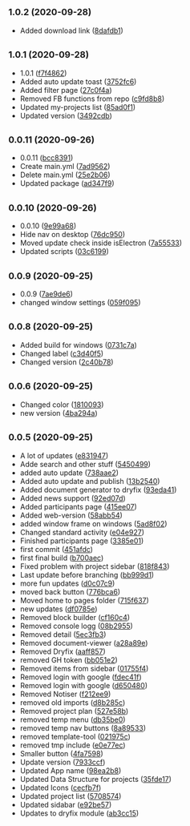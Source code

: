 ## <small>1.0.2 (2020-09-28)</small>

* Added download link ([8dafdb1](https://github.com/dry-it/systep-public/commit/8dafdb1))



## <small>1.0.1 (2020-09-28)</small>

* 1.0.1 ([f7f4862](https://github.com/dry-it/systep-public/commit/f7f4862))
* Added auto update toast ([3752fc6](https://github.com/dry-it/systep-public/commit/3752fc6))
* Added filter page ([27c0f4a](https://github.com/dry-it/systep-public/commit/27c0f4a))
* Removed FB functions from repo ([c9fd8b8](https://github.com/dry-it/systep-public/commit/c9fd8b8))
* Updated my-projects list ([85ad0f1](https://github.com/dry-it/systep-public/commit/85ad0f1))
* Updated version ([3492cdb](https://github.com/dry-it/systep-public/commit/3492cdb))



## <small>0.0.11 (2020-09-26)</small>

* 0.0.11 ([bcc8391](https://github.com/dry-it/systep-public/commit/bcc8391))
* Create main.yml ([7ad9562](https://github.com/dry-it/systep-public/commit/7ad9562))
* Delete main.yml ([25e2b06](https://github.com/dry-it/systep-public/commit/25e2b06))
* Updated package ([ad347f9](https://github.com/dry-it/systep-public/commit/ad347f9))



## <small>0.0.10 (2020-09-26)</small>

* 0.0.10 ([9e99a68](https://github.com/dry-it/systep-public/commit/9e99a68))
* Hide nav on desktop ([76dc950](https://github.com/dry-it/systep-public/commit/76dc950))
* Moved update check inside isElectron ([7a55533](https://github.com/dry-it/systep-public/commit/7a55533))
* Updated scripts ([03c6199](https://github.com/dry-it/systep-public/commit/03c6199))



## <small>0.0.9 (2020-09-25)</small>

* 0.0.9 ([7ae9de6](https://github.com/dry-it/systep-public/commit/7ae9de6))
* changed window settings ([059f095](https://github.com/dry-it/systep-public/commit/059f095))



## <small>0.0.8 (2020-09-25)</small>

* Added build for windows ([0731c7a](https://github.com/dry-it/systep-public/commit/0731c7a))
* Changed label ([c3d40f5](https://github.com/dry-it/systep-public/commit/c3d40f5))
* Changed version ([2c40b78](https://github.com/dry-it/systep-public/commit/2c40b78))



## <small>0.0.6 (2020-09-25)</small>

* Changed color ([1810093](https://github.com/dry-it/systep-public/commit/1810093))
* new version ([4ba294a](https://github.com/dry-it/systep-public/commit/4ba294a))



## <small>0.0.5 (2020-09-25)</small>

* A lot of updates ([e831947](https://github.com/dry-it/systep-public/commit/e831947))
* Adde search and other stuff ([5450499](https://github.com/dry-it/systep-public/commit/5450499))
* added auto update ([738aae2](https://github.com/dry-it/systep-public/commit/738aae2))
* Added auto update and publish ([13b2540](https://github.com/dry-it/systep-public/commit/13b2540))
* Added document generator to dryfix ([93eda41](https://github.com/dry-it/systep-public/commit/93eda41))
* Added news support ([92ed07d](https://github.com/dry-it/systep-public/commit/92ed07d))
* Added participants page ([415ee07](https://github.com/dry-it/systep-public/commit/415ee07))
* Added web-version ([58abb54](https://github.com/dry-it/systep-public/commit/58abb54))
* added window frame on windows ([5ad8f02](https://github.com/dry-it/systep-public/commit/5ad8f02))
* Changed standard activity ([e04e927](https://github.com/dry-it/systep-public/commit/e04e927))
* Finished participants page ([3385e01](https://github.com/dry-it/systep-public/commit/3385e01))
* first commit ([451afdc](https://github.com/dry-it/systep-public/commit/451afdc))
* first final build ([b700aec](https://github.com/dry-it/systep-public/commit/b700aec))
* Fixed problem with project sidebar ([818f843](https://github.com/dry-it/systep-public/commit/818f843))
* Last update before branching ([bb999d1](https://github.com/dry-it/systep-public/commit/bb999d1))
* more fun updates ([d0c07c9](https://github.com/dry-it/systep-public/commit/d0c07c9))
* moved back button ([776bca6](https://github.com/dry-it/systep-public/commit/776bca6))
* Moved home to pages folder ([715f637](https://github.com/dry-it/systep-public/commit/715f637))
* new updates ([df0785e](https://github.com/dry-it/systep-public/commit/df0785e))
* Removed block builder ([cf160c4](https://github.com/dry-it/systep-public/commit/cf160c4))
* Removed console logg ([08b2955](https://github.com/dry-it/systep-public/commit/08b2955))
* Removed detail ([5ec3fb3](https://github.com/dry-it/systep-public/commit/5ec3fb3))
* Removed document-viewer ([a28a89e](https://github.com/dry-it/systep-public/commit/a28a89e))
* Removed Dryfix ([aaff857](https://github.com/dry-it/systep-public/commit/aaff857))
* removed GH token ([bb051e2](https://github.com/dry-it/systep-public/commit/bb051e2))
* Removed items from sidebar ([01755f4](https://github.com/dry-it/systep-public/commit/01755f4))
* Removed login with google ([fdec41f](https://github.com/dry-it/systep-public/commit/fdec41f))
* Removed login with google ([d650480](https://github.com/dry-it/systep-public/commit/d650480))
* Removed Notiser ([f212ee9](https://github.com/dry-it/systep-public/commit/f212ee9))
* removed old imports ([d8b285c](https://github.com/dry-it/systep-public/commit/d8b285c))
* Removed project plan ([527e58b](https://github.com/dry-it/systep-public/commit/527e58b))
* removed temp menu ([db35be0](https://github.com/dry-it/systep-public/commit/db35be0))
* removed temp nav buttons ([8a89533](https://github.com/dry-it/systep-public/commit/8a89533))
* removed template-tool ([021975c](https://github.com/dry-it/systep-public/commit/021975c))
* removed tmp include ([e0e77ec](https://github.com/dry-it/systep-public/commit/e0e77ec))
* Smaller button ([4fa7598](https://github.com/dry-it/systep-public/commit/4fa7598))
* Update version ([7933ccf](https://github.com/dry-it/systep-public/commit/7933ccf))
* Updated App name ([98ea2b8](https://github.com/dry-it/systep-public/commit/98ea2b8))
* Updated Data Structure for projects ([35fde17](https://github.com/dry-it/systep-public/commit/35fde17))
* Updated Icons ([cecfb7f](https://github.com/dry-it/systep-public/commit/cecfb7f))
* Updated project list ([5708574](https://github.com/dry-it/systep-public/commit/5708574))
* Updated sidabar ([e92be57](https://github.com/dry-it/systep-public/commit/e92be57))
* Updates to dryfix module ([ab3cc15](https://github.com/dry-it/systep-public/commit/ab3cc15))



